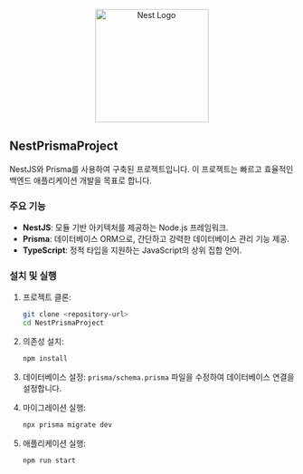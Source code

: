 <p align="center">
  <a href="http://nestjs.com/" target="blank"><img src="https://nestjs.com/img/logo-small.svg" width="200" alt="Nest Logo" /></a>
</p>

## NestPrismaProject

NestJS와 Prisma를 사용하여 구축된 프로젝트입니다. 이 프로젝트는 빠르고 효율적인 백엔드 애플리케이션 개발을 목표로 합니다.

### 주요 기능

- **NestJS**: 모듈 기반 아키텍처를 제공하는 Node.js 프레임워크.
- **Prisma**: 데이터베이스 ORM으로, 간단하고 강력한 데이터베이스 관리 기능 제공.
- **TypeScript**: 정적 타입을 지원하는 JavaScript의 상위 집합 언어.

### 설치 및 실행

1. 프로젝트 클론:
   ```bash
   git clone <repository-url>
   cd NestPrismaProject
   ```

2. 의존성 설치:
   ```bash
   npm install
   ```

3. 데이터베이스 설정:
   `prisma/schema.prisma` 파일을 수정하여 데이터베이스 연결을 설정합니다.

4. 마이그레이션 실행:
   ```bash
   npx prisma migrate dev
   ```

5. 애플리케이션 실행:
   ```bash
   npm run start
   ```